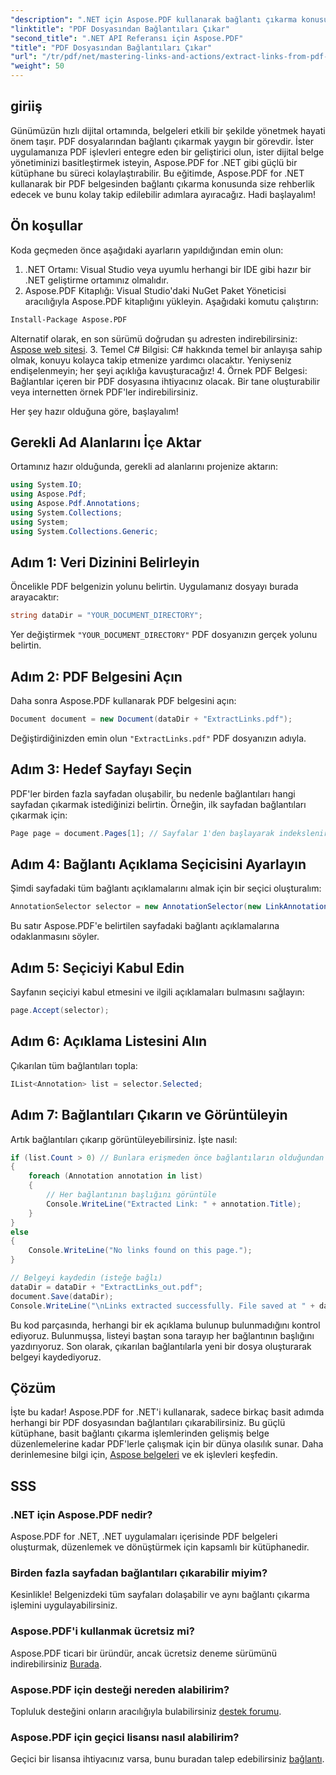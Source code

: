 ```yaml
---
"description": ".NET için Aspose.PDF kullanarak bağlantı çıkarma konusunda kapsamlı kılavuzumuzla PDF belge düzenlemenin potansiyelini ortaya çıkarın. Bu eğitim, ayrıntılı ve adım adım talimatlar sunar."
"linktitle": "PDF Dosyasından Bağlantıları Çıkar"
"second_title": ".NET API Referansı için Aspose.PDF"
"title": "PDF Dosyasından Bağlantıları Çıkar"
"url": "/tr/pdf/net/mastering-links-and-actions/extract-links-from-pdf-file/"
"weight": 50
---
```


## giriiş

Günümüzün hızlı dijital ortamında, belgeleri etkili bir şekilde yönetmek hayati önem taşır. PDF dosyalarından bağlantı çıkarmak yaygın bir görevdir. İster uygulamanıza PDF işlevleri entegre eden bir geliştirici olun, ister dijital belge yönetiminizi basitleştirmek isteyin, Aspose.PDF for .NET gibi güçlü bir kütüphane bu süreci kolaylaştırabilir. Bu eğitimde, Aspose.PDF for .NET kullanarak bir PDF belgesinden bağlantı çıkarma konusunda size rehberlik edecek ve bunu kolay takip edilebilir adımlara ayıracağız. Hadi başlayalım!

## Ön koşullar

Koda geçmeden önce aşağıdaki ayarların yapıldığından emin olun:

1. .NET Ortamı: Visual Studio veya uyumlu herhangi bir IDE gibi hazır bir .NET geliştirme ortamınız olmalıdır.
2. Aspose.PDF Kitaplığı: Visual Studio'daki NuGet Paket Yöneticisi aracılığıyla Aspose.PDF kitaplığını yükleyin. Aşağıdaki komutu çalıştırın:
```bash
Install-Package Aspose.PDF
```
Alternatif olarak, en son sürümü doğrudan şu adresten indirebilirsiniz: [Aspose web sitesi](https://releases.aspose.com/pdf/net/).
3. Temel C# Bilgisi: C# hakkında temel bir anlayışa sahip olmak, konuyu kolayca takip etmenize yardımcı olacaktır. Yeniyseniz endişelenmeyin; her şeyi açıklığa kavuşturacağız!
4. Örnek PDF Belgesi: Bağlantılar içeren bir PDF dosyasına ihtiyacınız olacak. Bir tane oluşturabilir veya internetten örnek PDF'ler indirebilirsiniz.

Her şey hazır olduğuna göre, başlayalım!

## Gerekli Ad Alanlarını İçe Aktar

Ortamınız hazır olduğunda, gerekli ad alanlarını projenize aktarın:

```csharp
using System.IO;
using Aspose.Pdf;
using Aspose.Pdf.Annotations;
using System.Collections;
using System;
using System.Collections.Generic;
```

## Adım 1: Veri Dizinini Belirleyin

Öncelikle PDF belgenizin yolunu belirtin. Uygulamanız dosyayı burada arayacaktır:

```csharp
string dataDir = "YOUR_DOCUMENT_DIRECTORY";
```

Yer değiştirmek `"YOUR_DOCUMENT_DIRECTORY"` PDF dosyanızın gerçek yolunu belirtin.

## Adım 2: PDF Belgesini Açın

Daha sonra Aspose.PDF kullanarak PDF belgesini açın:

```csharp
Document document = new Document(dataDir + "ExtractLinks.pdf");
```

Değiştirdiğinizden emin olun `"ExtractLinks.pdf"` PDF dosyanızın adıyla.

## Adım 3: Hedef Sayfayı Seçin

PDF'ler birden fazla sayfadan oluşabilir, bu nedenle bağlantıları hangi sayfadan çıkarmak istediğinizi belirtin. Örneğin, ilk sayfadan bağlantıları çıkarmak için:

```csharp
Page page = document.Pages[1]; // Sayfalar 1'den başlayarak indekslenir
```

## Adım 4: Bağlantı Açıklama Seçicisini Ayarlayın

Şimdi sayfadaki tüm bağlantı açıklamalarını almak için bir seçici oluşturalım:

```csharp
AnnotationSelector selector = new AnnotationSelector(new LinkAnnotation(page, Aspose.Pdf.Rectangle.Trivial));
```

Bu satır Aspose.PDF'e belirtilen sayfadaki bağlantı açıklamalarına odaklanmasını söyler.

## Adım 5: Seçiciyi Kabul Edin

Sayfanın seçiciyi kabul etmesini ve ilgili açıklamaları bulmasını sağlayın:

```csharp
page.Accept(selector);
```

## Adım 6: Açıklama Listesini Alın

Çıkarılan tüm bağlantıları topla:

```csharp
IList<Annotation> list = selector.Selected;
```

## Adım 7: Bağlantıları Çıkarın ve Görüntüleyin

Artık bağlantıları çıkarıp görüntüleyebilirsiniz. İşte nasıl:

```csharp
if (list.Count > 0) // Bunlara erişmeden önce bağlantıların olduğundan emin olun
{
    foreach (Annotation annotation in list)
    {
        // Her bağlantının başlığını görüntüle
        Console.WriteLine("Extracted Link: " + annotation.Title);
    }
}
else
{
    Console.WriteLine("No links found on this page.");
}

// Belgeyi kaydedin (isteğe bağlı)
dataDir = dataDir + "ExtractLinks_out.pdf";
document.Save(dataDir);
Console.WriteLine("\nLinks extracted successfully. File saved at " + dataDir);
```

Bu kod parçasında, herhangi bir ek açıklama bulunup bulunmadığını kontrol ediyoruz. Bulunmuşsa, listeyi baştan sona tarayıp her bağlantının başlığını yazdırıyoruz. Son olarak, çıkarılan bağlantılarla yeni bir dosya oluşturarak belgeyi kaydediyoruz.

## Çözüm

İşte bu kadar! Aspose.PDF for .NET'i kullanarak, sadece birkaç basit adımda herhangi bir PDF dosyasından bağlantıları çıkarabilirsiniz. Bu güçlü kütüphane, basit bağlantı çıkarma işlemlerinden gelişmiş belge düzenlemelerine kadar PDF'lerle çalışmak için bir dünya olasılık sunar. Daha derinlemesine bilgi için, [Aspose belgeleri](https://reference.aspose.com/pdf/net/) ve ek işlevleri keşfedin.

## SSS

### .NET için Aspose.PDF nedir?
Aspose.PDF for .NET, .NET uygulamaları içerisinde PDF belgeleri oluşturmak, düzenlemek ve dönüştürmek için kapsamlı bir kütüphanedir.

### Birden fazla sayfadan bağlantıları çıkarabilir miyim?
Kesinlikle! Belgenizdeki tüm sayfaları dolaşabilir ve aynı bağlantı çıkarma işlemini uygulayabilirsiniz.

### Aspose.PDF'i kullanmak ücretsiz mi?
Aspose.PDF ticari bir üründür, ancak ücretsiz deneme sürümünü indirebilirsiniz [Burada](https://releases.aspose.com/).

### Aspose.PDF için desteği nereden alabilirim?
Topluluk desteğini onların aracılığıyla bulabilirsiniz [destek forumu](https://forum.aspose.com/c/pdf/10).

### Aspose.PDF için geçici lisansı nasıl alabilirim?
Geçici bir lisansa ihtiyacınız varsa, bunu buradan talep edebilirsiniz [bağlantı](https://purchase.aspose.com/temporary-license/).
